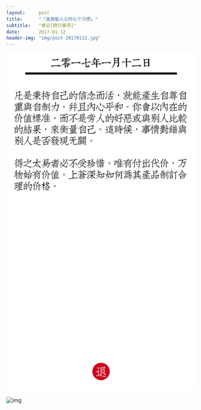 ```yaml
---
layout:     post
title:      "「高效能人士的七个习惯」"
subtitle:   "素记[例行事项]"
date:       2017-01-12
header-img: "img/post-20170112.jpg"
---
```


![img](/img/post-20170112.PNG)

![img](https://github.com/StephenChan007/StephenChan007.github.io/master/img/post-20170116.gif)
